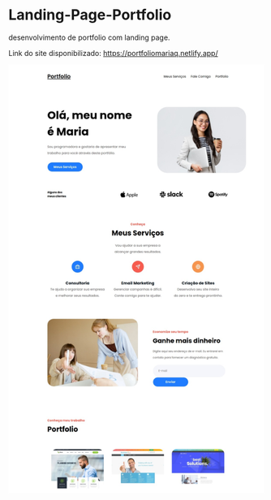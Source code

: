 # Landing-Page-Portfolio
desenvolvimento de portfolio com landing page.

Link do site disponibilizado: https://portfoliomariaq.netlify.app/

![Site Completo](img/site-completo.jpeg)
